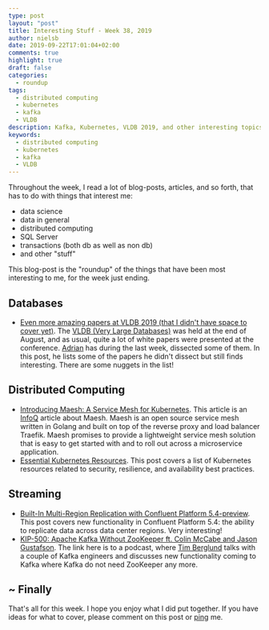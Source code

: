 ```yaml
---
type: post
layout: "post"
title: Interesting Stuff - Week 38, 2019
author: nielsb
date: 2019-09-22T17:01:04+02:00
comments: true
highlight: true
draft: false
categories:
  - roundup
tags:
  - distributed computing
  - kubernetes
  - kafka
  - VLDB
description: Kafka, Kubernetes, VLDB 2019, and other interesting topics.
keywords:
  - distributed computing
  - kubernetes
  - kafka
  - VLDB   
---
```


Throughout the week, I read a lot of blog-posts, articles, and so forth, that has to do with things that interest me:

* data science
* data in general
* distributed computing
* SQL Server
* transactions (both db as well as non db)
* and other "stuff"

This blog-post is the "roundup" of the things that have been most interesting to me, for the week just ending.

<!--more-->

## Databases

* [Even more amazing papers at VLDB 2019 (that I didn't have space to cover yet)][1]. The [VLDB (Very Large Databases)][2] was held at the end of August, and as usual, quite a lot of white papers were presented at the conference. [Adrian][adcol] has during the last week, dissected some of them. In this post, he lists some of the papers he didn't dissect but still finds interesting. There are some nuggets in the list!

## Distributed Computing

* [Introducing Maesh: A Service Mesh for Kubernetes][3]. This article is an [InfoQ][iq] article about Maesh. Maesh is an open source service mesh written in Golang and built on top of the reverse proxy and load balancer Traefik. Maesh promises to provide a lightweight service mesh solution that is easy to get started with and to roll out across a microservice application.
* [Essential Kubernetes Resources][4]. This post covers a list of Kubernetes resources related to security, resilience, and availability best practices.

## Streaming

* [Built-In Multi-Region Replication with Confluent Platform 5.4-preview][5]. This post covers new functionality in Confluent Platform 5.4: the ability to replicate data across data center regions. Very interesting!
* [KIP-500: Apache Kafka Without ZooKeeper ft. Colin McCabe and Jason Gustafson][6]. The link here is to a podcast, where [Tim Berglund][timber] talks with a couple of Kafka engineers and discusses new functionality coming to Kafka where Kafka do not need ZooKeeper any more.

## ~ Finally

That's all for this week. I hope you enjoy what I did put together. If you have ideas for what to cover, please comment on this post or [ping][ma] me.

[ma]: mailto:niels.it.berglund@gmail.com
[mp]: https://blog.acolyer.org
[iq]: https://www.infoq.com/
[ew]: http://sqlonice.com/
[re]: http://blog.revolutionanalytics.com
[sqsk]: https://www.sqlskills.com
[mdaveyblog]: https://mdavey.wordpress.com/
[charlblog]: https://charlla.com/

[jovpop]: https://twitter.com/JovanPop_MSFT
[bobw]: https://twitter.com/bobwardms
[revod]: https://twitter.com/revodavid
[lonny]: https://twitter.com/sqL_handLe
[ewtw]: https://twitter.com/sqlOnIce
[buckw]: https://twitter.com/BuckWoodyMSFT
[mattw]: https://twitter.com/matthewwarren
[murba]: https://twitter.com/muratdemirbas
[daveda]: https://twitter.com/davidthecoder
[adcol]: https://twitter.com/adriancolyer
[jesrod]: https://twitter.com/jrdothoughts
[tomaz]: https://twitter.com/tomaz_tsql
[dataart]: https://twitter.com/dataartisans
[luis]: https://twitter.com/luis_de_sousa
[benstop]: https://twitter.com/benstopford
[conflu]: https://twitter.com/confluentinc
[tylert]: https://twitter.com/tyler_treat
[andrewng]: https://twitter.com/AndrewYNg
[lawr]: https://twitter.com/bytezn
[jue]: https://twitter.com/b0rk
[yan]: https://twitter.com/theburningmonk
[danny]: https://twitter.com/g9yuayon
[rmoff]: https://twitter.com/rmoff
[ryansw]: https://twitter.com/ryanswanstrom
[pabloc]: https://twitter.com/pabloc_ds
[mklep]: https://twitter.com/martinkl
[mdavey]: https://twitter.com/matt_davey
[jboner]: https://twitter.com/jboner
[joeduff]: https://twitter.com/funcOfJoe
[charl]: https://twitter.com/charllamprecht
[dbricks]: https://twitter.com/databricks
[adsit]: https://twitter.com/SitnikAdam
[vicky]: https://twitter.com/vickyharp
[dscentral]: https://twitter.com/DataScienceCtrl
[natemc]: https://twitter.com/natemcmaster
[ads]: https://twitter.com/azuredatastudio
[timber]: https://twitter.com/tlberglund

[1]: https://blog.acolyer.org/2019/09/20/even-more-amazing-papers-at-vldb/
[2]: https://en.wikipedia.org/wiki/International_Conference_on_Very_Large_Data_Bases
[3]: https://www.infoq.com/news/2019/09/maesh-kube-service-mesh
[4]: https://medium.com/better-programming/essential-kubernetes-resources-2ccb250bcf44
[5]: https://www.confluent.io/blog/multi-region-data-replication
[6]: https://www.buzzsprout.com/186154/1720903-kip-500-apache-kafka-without-zookeeper-ft-colin-mccabe-and-jason-gustafson
